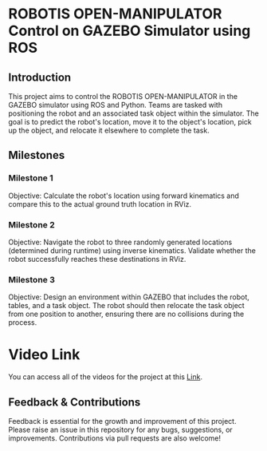 # ROBOTIS OPEN-MANIPULATOR Control on GAZEBO Simulator using ROS

## Introduction

This project aims to control the ROBOTIS OPEN-MANIPULATOR in the GAZEBO simulator using ROS and Python. Teams are tasked with positioning the robot and an associated task object within the simulator. The goal is to predict the robot's location, move it to the object's location, pick up the object, and relocate it elsewhere to complete the task.

## Milestones

### Milestone 1

Objective: Calculate the robot's location using forward kinematics and compare this to the actual ground truth location in RViz.

### Milestone 2

Objective: Navigate the robot to three randomly generated locations (determined during runtime) using inverse kinematics. Validate whether the robot successfully reaches these destinations in RViz.

### Milestone 3

Objective: Design an environment within GAZEBO that includes the robot, tables, and a task object. The robot should then relocate the task object from one position to another, ensuring there are no collisions during the process.

# Video Link
  
  You can access all of the videos for the project at this [Link](https://drive.google.com/drive/folders/12GzNeXPt04xlqZa32DG2jnj5VDyOArYm?usp=sharing).

## Feedback & Contributions

Feedback is essential for the growth and improvement of this project. Please raise an issue in this repository for any bugs, suggestions, or improvements. Contributions via pull requests are also welcome!
